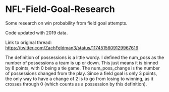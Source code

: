 # NFL-Field-Goal-Research

Some research on win probability from field goal attempts.

Code updated with 2019 data.

Link to original thread: https://twitter.com/ZachFeldman3/status/1174515609129967616

The definition of possessions is a little wordy. I defined the num_poss as the number of possessions a team is up or down. This just means it is binned by 8 points, with 0 being a tie game. The num_poss_change is the number of possessions changed from the play. Since a field goal is only 3 points, the only way to have a change of 2 is to go from losing to winning, as it crosses through 0 (which counts as a possession by this definition).
